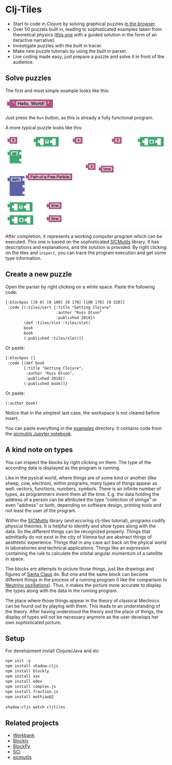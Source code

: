 # Clj-Tiles

* Start to code in Clojure by solving graphical puzzles [in the browser](https://kloimhardt.github.io/cljtiles.html?page=12).
* Over 50 puzzels built in, leading to sophisticated examples taken from theoretical physics ([this one](https://kloimhardt.github.io/cljtiles.html?page=freeparticle) with a guided solution in the form of an iteractive narrative).
* Investigate puzzles with the built in tracer.
* Make new puzzle tutorials by using the built in parser.
* Live coding made easy, just prepare a puzzle and solve it in front of the audience.

## Solve puzzles

The first and most simple example looks like this:

![hello](screenshots/hello_world.png)

Just press the `Run` button, as this is already a fully functional program.

A more typical puzzle looks like this:

![pendulum](screenshots/pendulum_begin.png)

After completion, it represents a working computer program which can be executed. This one is based on the sophisticated [SICMutils](https://github.com/sicmutils/sicmutils) library. It has descriptions and explanations, and the solution is provided. By right clicking on the tiles and `inspect`, you can trace the program execution and get some type information.

## Create a new puzzle

Open the parser by right clicking on a white space. Paste the following code:
```
{:blockpos [[0 0] [0 100] [0 170] [100 170] [0 220]]
 :code [(:tiles/vert {:title "Getting Clojure"
                      :author "Russ Olson"
                      :published 2018})
        (def :tiles/slot :tiles/slot)
        book
        book
        (:published :tiles/slot)]}
```

Or paste:
```
{:blockpos []
 :code [(def book
        {:title "Getting Clojure",
         :author "Russ Olson",
         :published 2018})
        (:published book)]}
```
Or paste:
```
(:author book)
```
Notice that in the simplest last case, the workspace is not cleared before insert.

You can paste everything in the [examples](https://github.com/kloimhardt/clj-tiles/tree/master/examples) directory. It contains code from the [sicmutils Jupyter notebook](https://github.com/sicmutils/sicmutils/blob/master/jupyter/book-examples.ipynb).

## A kind note on types

You can inspect the blocks by right clicking on them. The type of the according data is displayed as the program is running.

Like in the pysical world, where things are of some kind or another (like sheep, cow, electron), within programs, many types of things appear as well: vectors, functions, numbers, symbols. There is an infinite number of types, as programmers invent them all the time. E.g. the data holding the address of a person can be attributed the type "collection of strings" or even "address" or both, depending on software design, printing tools and not least the user of the program.


Within the [SICMutils](https://github.com/littleredcomputer/sicmutils) library (and accoring clj-tiles tutorial), programs codify physical theories. It is helpful to identify and show types along with the data. So the different things can be recognized properly. Things that admittadly do not exist in the city of Vienna but are abstract things of aesthtetic experience. Things that in any case act back on the phyical world in laboratiories and technical applications. Things like an expression containing the rule to calculate the orbital angular momentum of a satellite in space.

The blocks are attempts to picture those things, just like drawings and figures of [Santa Claus](https://en.wikipedia.org/wiki/Yes,_Virginia,_there_is_a_Santa_Claus) do. But one and the same block can become different things in the process of a running program (I like the comparison to [Neutrino oszillations](https://en.wikipedia.org/wiki/Neutrino_oscillation)). Thus, it makes the picture more accurate to display the types along with the data in the running program.

The place where those things appear in the theory of classical Mechnics can be found out by playing with them. This leads to an understanding of the theory. After having understood the theory and the place of things, the display of types will not be necessary anymore as the user develops her own sophisticated picture.

## Setup

For development install Clojure/Java and do:
 ```
 npm init -y
 npm install shadow-cljs
 npm install blockly
 npm install sax
 npm install odex
 npm install complex.js
 npm install fraction.js
 npm install mathjax@2
 
 shadow-cljs watch cljtiles
 ```
## Related projects
* [Werkbank](https://github.com/kloimhardt/werkbank)
* [Blockly](https://developers.google.com/blockly)
* [BlockPy](https://think.cs.vt.edu/blockpy/) 
* [SCI](https://github.com/borkdude/sci)
* [sicmutils](https://github.com/sicmutils/sicmutils)
